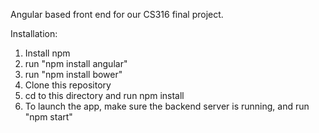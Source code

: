 Angular based front end for our CS316 final project.

Installation:
1. Install npm
2. run "npm install angular"
3. run "npm install bower"
4. Clone this repository
5. cd to this directory and run npm install
6. To launch the app, make sure the backend server is running, and run "npm start"

